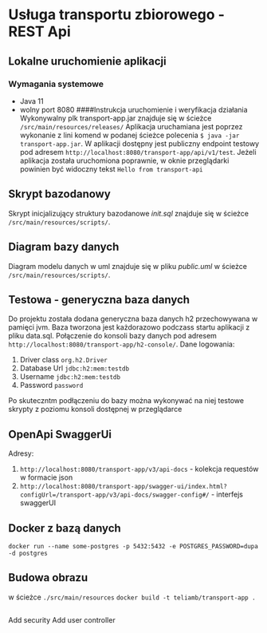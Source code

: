 # Usługa transportu zbiorowego - REST Api
## Lokalne uruchomienie aplikacji
### Wymagania systemowe
* Java 11
* wolny port 8080
####Instrukcja uruchomienie i weryfikacja działania
Wykonywalny plk transport-app.jar znajduje się w ścieżce `/src/main/resources/releases/`
Aplikacja uruchamiana jest poprzez wykonanie z lini komend w podanej ścieżce polecenia ```$ java -jar transport-app.jar```. W aplikacji dostępny jest publiczny endpoint testowy 
pod adresem `http://localhost:8080/transport-app/api/v1/test`. Jeżeli aplikacja została uruchomiona poprawnie, w oknie przeglądarki powinien być widoczny tekst `Hello from transport-api`
## Skrypt bazodanowy
Skrypt inicjalizujący struktury bazodanowe _init.sql_ znajduje się w ścieżce `/src/main/resources/scripts/`.
## Diagram bazy danych
Diagram modelu danych w uml znajduje się w pliku _public.uml_ w ścieżce `/src/main/resources/scripts/`.
## Testowa - generyczna baza danych
Do projektu została dodana generyczna baza danych h2 przechowywana w pamięci jvm. Baza tworzona jest każdorazowo podczass startu aplikacji z pliku data.sql. Połączenie do konsoli bazy danych pod adresem `http://localhost:8080/transport-app/h2-console/`. Dane logowania:
1. Driver class `org.h2.Driver`
2. Database Url `jdbc:h2:mem:testdb`
3. Username `jdbc:h2:mem:testdb`
4. Password `password`

Po skuteczntm podłączeniu do bazy można wykonywać na niej testowe skrypty z poziomu konsoli dostępnej w przeglądarce
## OpenApi SwaggerUi
Adresy:
1. `http://localhost:8080/transport-app/v3/api-docs` - kolekcja requestów w formacie json
2. `http://localhost:8080/transport-app/swagger-ui/index.html?configUrl=/transport-app/v3/api-docs/swagger-config#/` - interfejs swaggerUI 

## Docker z bazą danych
`docker run --name some-postgres -p 5432:5432 -e POSTGRES_PASSWORD=dupa -d postgres`

## Budowa obrazu
w ścieżce `./src/main/resources`
`docker build -t teliamb/transport-app . `

##
Add security
Add user controller
